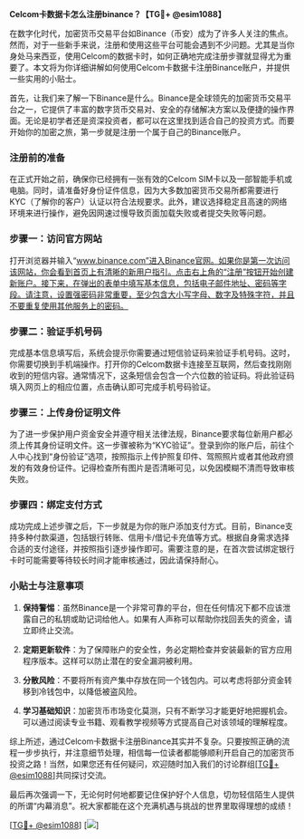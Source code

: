 **Celcom卡数据卡怎么注册binance？【TG💪+ @esim1088】**

在数字化时代，加密货币交易平台如Binance（币安）成为了许多人关注的焦点。然而，对于一些新手来说，注册和使用这些平台可能会遇到不少问题。尤其是当你身处马来西亚，使用Celcom的数据卡时，如何正确地完成注册步骤就显得尤为重要了。本文将为你详细讲解如何使用Celcom卡数据卡注册Binance账户，并提供一些实用的小贴士。

首先，让我们来了解一下Binance是什么。Binance是全球领先的加密货币交易平台之一，它提供了丰富的数字货币交易对、安全的存储解决方案以及便捷的操作界面。无论是初学者还是资深投资者，都可以在这里找到适合自己的投资方式。而要开始你的加密之旅，第一步就是注册一个属于自己的Binance账户。

### 注册前的准备

在正式开始之前，确保你已经拥有一张有效的Celcom SIM卡以及一部智能手机或电脑。同时，请准备好身份证件信息，因为大多数加密货币交易所都需要进行KYC（了解你的客户）认证以符合法规要求。此外，建议选择稳定且高速的网络环境来进行操作，避免因网速过慢导致页面加载失败或者提交失败等问题。

### 步骤一：访问官方网站

打开浏览器并输入“www.binance.com”进入Binance官网。如果你是第一次访问该网站，你会看到首页上有清晰的新用户指引。点击右上角的“注册”按钮开始创建新账户。接下来，在弹出的表单中填写基本信息，包括电子邮件地址、密码等字段。请注意，设置强密码非常重要，至少包含大小写字母、数字及特殊字符，并且不要重复使用其他服务上的密码。

### 步骤二：验证手机号码

完成基本信息填写后，系统会提示你需要通过短信验证码来验证手机号码。这时，你需要切换到手机端操作。打开你的Celcom数据卡连接至互联网，然后查找刚刚收到的短信内容。通常情况下，这条短信会包含一个六位数的验证码。将此验证码填入网页上的相应位置，点击确认即可完成手机号码验证。

### 步骤三：上传身份证明文件

为了进一步保护用户资金安全并遵守相关法律法规，Binance要求每位新用户都必须上传其身份证明文件。这一步骤被称为“KYC验证”。登录到你的账户后，前往个人中心找到“身份验证”选项，按照指示上传护照复印件、驾照照片或者其他政府颁发的有效身份证件。记得检查所有图片是否清晰可见，以免因模糊不清而导致审核失败。

### 步骤四：绑定支付方式

成功完成上述步骤之后，下一步就是为你的账户添加支付方式。目前，Binance支持多种付款渠道，包括银行转账、信用卡/借记卡充值等方式。根据自身需求选择合适的支付途径，并按照指引逐步操作即可。需要注意的是，在首次尝试绑定银行卡时可能需要等待较长时间才能审核通过，因此请保持耐心。

### 小贴士与注意事项

1. **保持警惕**：虽然Binance是一个非常可靠的平台，但在任何情况下都不应该泄露自己的私钥或助记词给他人。如果有人声称可以帮助你找回丢失的资金，请立即终止交流。
   
2. **定期更新软件**：为了保障账户的安全性，务必定期检查并安装最新的官方应用程序版本。这样可以防止潜在的安全漏洞被利用。

3. **分散风险**：不要将所有资产集中存放在同一个钱包内。可以考虑将部分资金转移到冷钱包中，以降低被盗风险。

4. **学习基础知识**：加密货币市场变化莫测，只有不断学习才能更好地把握机会。可以通过阅读专业书籍、观看教学视频等方式提高自己对该领域的理解程度。

综上所述，通过Celcom卡数据卡注册Binance其实并不复杂。只要按照正确的流程一步步执行，并注意细节处理，相信每一位读者都能够顺利开启自己的加密货币投资之路！当然，如果您还有任何疑问，欢迎随时加入我们的讨论群组[[TG💪+ @esim1088](https://t.me/s/esim1088)]共同探讨交流。

最后再次强调一下，无论何时何地都要记住保护好个人信息，切勿轻信陌生人提供的所谓“内幕消息”。祝大家都能在这个充满机遇与挑战的世界里取得理想的成绩！

[[TG💪+ @esim1088](https://t.me/s/esim1088)] [![](https://i.postimg.cc/4NQfJmqS/Snipaste-2025-05-13-00-14-12.png)]
